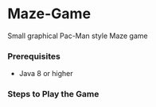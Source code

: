 # Maze-Game
Small graphical Pac-Man style Maze game

### Prerequisites

* Java 8 or higher


### Steps to Play the Game


    

